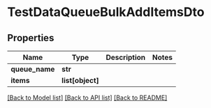 # TestDataQueueBulkAddItemsDto

## Properties
Name | Type | Description | Notes
------------ | ------------- | ------------- | -------------
**queue_name** | **str** |  | 
**items** | **list[object]** |  | 

[[Back to Model list]](../README.md#documentation-for-models) [[Back to API list]](../README.md#documentation-for-api-endpoints) [[Back to README]](../README.md)


